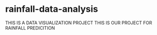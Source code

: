 # rainfall-data-analysis
THIS IS A DATA VISUALIZATION PROJECT
THIS IS OUR PROJECT FOR RAINFALL PREDICITION
